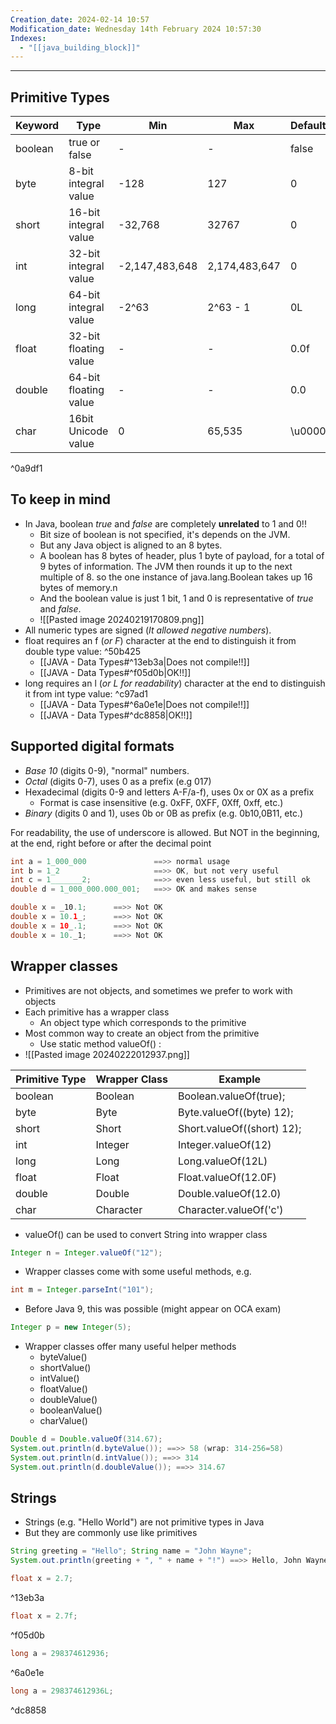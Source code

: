 ```yaml
---
Creation_date: 2024-02-14 10:57
Modification_date: Wednesday 14th February 2024 10:57:30
Indexes:
  - "[[java_building_block]]"
---
```



----

## Primitive Types

| Keyword | Type                  | Min            | Max           | Default | Example  |
| ------- | --------------------- | -------------- | ------------- | ------- | -------- |
| boolean | true or false         | -              | -             | false   | true     |
| byte    | 8-bit integral value  | -128           | 127           | 0       | 118      |
| short   | 16-bit integral value | -32,768        | 32767         | 0       | -202     |
| int     | 32-bit integral value | -2,147,483,648 | 2,174,483,647 | 0       | 5106     |
| long    | 64-bit integral value | -2^63          | 2^63 - 1      | 0L      | 5106L    |
| float   | 32-bit floating value | -              | -             | 0.0f    | 511.183f |
| double  | 64-bit floating value | -              | -             | 0.0     | 511.183  |
| char    | 16bit Unicode value   | 0              | 65,535        | \\u0000 | 'c'      |

^0a9df1

## To keep in mind
- In Java, boolean *true* and *false* are completely **unrelated** to 1 and 0!!
	- Bit size of boolean is not specified, it's depends on the JVM.
	- But any Java object is aligned to an 8 bytes.
	- A boolean has 8 bytes of header, plus 1 byte of payload, for a total of 9 bytes of information. The JVM then rounds it up to the next multiple of 8. so the one instance of java.lang.Boolean takes up 16 bytes of memory.n
	-  And the boolean value is just 1 bit, 1 and 0 is representative of *true* and *false*.
	- ![[Pasted image 20240219170809.png]]
- All numeric types are signed (*It allowed negative numbers*).
- float requires an f (*or F*) character at the end to distinguish it from double type value: ^50b425
	- [[JAVA - Data Types#^13eb3a|Does not compile!!]]
	- [[JAVA - Data Types#^f05d0b|OK!!]]
- long requires an l (*or L for readability*) character at the end to distinguish it from int type value: ^c97ad1
	- [[JAVA - Data Types#^6a0e1e|Does not compile!!]]
	- [[JAVA - Data Types#^dc8858|OK!!]]
## Supported digital formats

- *Base 10* (digits 0-9), "normal" numbers.
- *Octal*  (digits 0-7), uses 0 as a prefix (e.g 017)
- Hexadecimal  (digits 0-9 and letters A-F/a-f), uses 0x or 0X as a prefix
	- Format is case insensitive (e.g. 0xFF, 0XFF, 0Xff, 0xff, etc.) 
- *Binary* (digits 0 and 1), uses 0b or 0B as prefix (e.g. 0b10,0B11, etc.)

For readability, the use of underscore is allowed.
But NOT in the beginning, at the end, right before or after the decimal point

```java
int a = 1_000_000               ==>> normal usage
int b = 1_2                     ==>> OK, but not very useful
int c = 1_______2;              ==>> even less useful, but still ok
double d = 1_000_000.000_001;   ==>> OK and makes sense

double x = _10.1;      ==>> Not OK
double x = 10.1_;      ==>> Not OK
double x = 10_.1;      ==>> Not OK
double x = 10._1;      ==>> Not OK
```

## Wrapper classes

- Primitives are not objects, and sometimes we prefer to work with objects 
- Each primitive has a wrapper class 
	- An object type which corresponds to the primitive 
- Most common way to create an object from the primitive 
	- Use static method valueOf() :
- ![[Pasted image 20240222012937.png]]

| Primitive Type | Wrapper Class | Example |
| ---- | ---- | ---- |
| boolean | Boolean | Boolean.valueOf(true); |
| byte | Byte | Byte.valueOf((byte) 12); |
| short | Short | Short.valueOf((short) 12); |
| int | Integer | Integer.valueOf(12) |
| long | Long | Long.valueOf(12L) |
| float | Float | Float.valueOf(12.0F) |
| double | Double | Double.valueOf(12.0) |
| char | Character | Character.valueOf('c') |

- valueOf() can be used to convert String into wrapper class
```java
Integer n = Integer.valueOf("12");
```

- Wrapper classes come with some useful methods, e.g.
```java
int m = Integer.parseInt("101");
```

- Before Java 9, this was possible (might appear on OCA exam)
```java
Integer p = new Integer(5);
```

- Wrapper classes offer many useful helper methods
	- byteValue()
	- shortValue()
	- intValue()
	- floatValue()
	- doubleValue()
	- booleanValue()
	- charValue()
```java
Double d = Double.valueOf(314.67); 
System.out.println(d.byteValue()); ==>> 58 (wrap: 314-256=58) 
System.out.println(d.intValue()); ==>> 314 
System.out.println(d.doubleValue()); ==>> 314.67
```

## Strings

- Strings (e.g. "Hello World") are not primitive types in Java 
- But they are commonly use like primitives
```java
String greeting = "Hello"; String name = "John Wayne"; 
System.out.println(greeting + ", " + name + "!") ==>> Hello, John Wayne!
```


```java
float x = 2.7;
```
^13eb3a

```java
float x = 2.7f;
```
^f05d0b

```java
long a = 298374612936;
```
^6a0e1e

```java
long a = 298374612936L;
```
^dc8858

